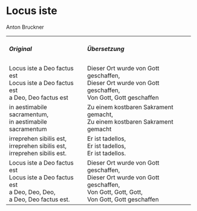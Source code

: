 # Locus iste

Anton Bruckner

<table>
  <tr>
    <td>
      <h5> Original </h5>
    </td>
    <td>
      <h5> Übersetzung </h5>
    </td>
  </tr>
  <tr>
    <td>
      Locus iste a Deo factus est<br />
      Locus iste a Deo factus est<br />
      a Deo, Deo factus est
    </td>
    <td>
      Dieser Ort wurde von Gott geschaffen,<br />
      Dieser Ort wurde von Gott geschaffen,<br />
      Von Gott, Gott geschaffen
    </td>
  </tr>
  <tr>
    <td>
      in aestimabile sacramentum,<br />
      in aestimabile sacramentum
    </td>
    <td>
      Zu einem kostbaren Sakrament gemacht,<br />
      Zu einem kostbaren Sakrament gemacht
    </td>
  </tr>
  <tr>
    <td>
      irreprehen sibilis est,<br />
      irreprehen sibilis est,<br />
      irreprehen sibilis est.
    </td>
    <td>
      Er ist tadellos,<br />
      Er ist tadellos,<br />
      Er ist tadellos.
    </td>
  </tr>
  <tr>
    <td>
      Locus iste a Deo factus est<br />
      Locus iste a Deo factus est<br />
      a Deo, Deo, Deo,<br />
      a Deo, Deo factus est.
    </td>
    <td>
      Dieser Ort wurde von Gott geschaffen,<br />
      Dieser Ort wurde von Gott geschaffen,<br />
      Von Gott, Gott, Gott,<br />
      Von Gott, Gott geschaffen
    </td>
  </tr>
</table>
